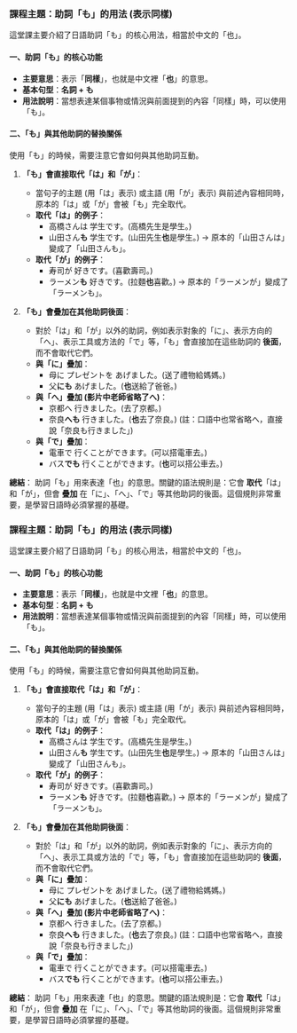 

### **課程主題：助詞「も」的用法 (表示同樣)**

這堂課主要介紹了日語助詞「も」的核心用法，相當於中文的「也」。

#### **一、助詞「も」的核心功能**

*   **主要意思**：表示「**同樣**」，也就是中文裡「**也**」的意思。
*   **基本句型**：**名詞 + も**
*   **用法說明**：當想表達某個事物或情況與前面提到的內容「同樣」時，可以使用「も」。

#### **二、「も」與其他助詞的替換關係**

使用「も」的時候，需要注意它會如何與其他助詞互動。

1.  **「も」會直接取代「は」和「が」**：
    *   當句子的主題 (用「は」表示) 或主語 (用「が」表示) 與前述內容相同時，原本的「は」或「が」會被「も」完全取代。
    *   **取代「は」的例子**：
        *   高橋さんは 学生です。(高橋先生是學生。)
        *   山田さん**も** 学生です。(山田先生**也**是學生。) -> 原本的「山田さんは」變成了「山田さんも」。
    *   **取代「が」的例子**：
        *   寿司が 好きです。(喜歡壽司。)
        *   ラーメン**も** 好きです。(拉麵**也**喜歡。) -> 原本的「ラーメンが」變成了「ラーメンも」。

2.  **「も」會疊加在其他助詞後面**：
    *   對於「は」和「が」以外的助詞，例如表示對象的「に」、表示方向的「へ」、表示工具或方法的「で」等，「も」會直接加在這些助詞的 **後面**，而不會取代它們。
    *   **與「に」疊加**：
        *   母に プレゼントを あげました。(送了禮物給媽媽。)
        *   父**にも** あげました。(**也**送給了爸爸。)
    *   **與「へ」疊加 (影片中老師省略了へ)**：
        *   京都へ 行きました。(去了京都。)
        *   奈良**へも** 行きました。(**也**去了奈良。) (註：口語中也常省略へ，直接說「奈良も行きました」)
    *   **與「で」疊加**：
        *   電車で 行くことができます。(可以搭電車去。)
        *   バス**でも** 行くことができます。(**也**可以搭公車去。)

**總結**：
助詞「も」用來表達「也」的意思。關鍵的語法規則是：它會 **取代**「は」和「が」，但會 **疊加** 在「に」、「へ」、「で」等其他助詞的後面。這個規則非常重要，是學習日語時必須掌握的基礎。



### **課程主題：助詞「も」的用法 (表示同樣)**

這堂課主要介紹了日語助詞「も」的核心用法，相當於中文的「也」。

#### **一、助詞「も」的核心功能**

*   **主要意思**：表示「**同樣**」，也就是中文裡「**也**」的意思。
*   **基本句型**：**名詞 + も**
*   **用法說明**：當想表達某個事物或情況與前面提到的內容「同樣」時，可以使用「も」。

#### **二、「も」與其他助詞的替換關係**

使用「も」的時候，需要注意它會如何與其他助詞互動。

1.  **「も」會直接取代「は」和「が」**：
    *   當句子的主題 (用「は」表示) 或主語 (用「が」表示) 與前述內容相同時，原本的「は」或「が」會被「も」完全取代。
    *   **取代「は」的例子**：
        *   高橋さんは 学生です。(高橋先生是學生。)
        *   山田さん**も** 学生です。(山田先生**也**是學生。) -> 原本的「山田さんは」變成了「山田さんも」。
    *   **取代「が」的例子**：
        *   寿司が 好きです。(喜歡壽司。)
        *   ラーメン**も** 好きです。(拉麵**也**喜歡。) -> 原本的「ラーメンが」變成了「ラーメンも」。

2.  **「も」會疊加在其他助詞後面**：
    *   對於「は」和「が」以外的助詞，例如表示對象的「に」、表示方向的「へ」、表示工具或方法的「で」等，「も」會直接加在這些助詞的 **後面**，而不會取代它們。
    *   **與「に」疊加**：
        *   母に プレゼントを あげました。(送了禮物給媽媽。)
        *   父**にも** あげました。(**也**送給了爸爸。)
    *   **與「へ」疊加 (影片中老師省略了へ)**：
        *   京都へ 行きました。(去了京都。)
        *   奈良**へも** 行きました。(**也**去了奈良。) (註：口語中也常省略へ，直接說「奈良も行きました」)
    *   **與「で」疊加**：
        *   電車で 行くことができます。(可以搭電車去。)
        *   バス**でも** 行くことができます。(**也**可以搭公車去。)

**總結**：
助詞「も」用來表達「也」的意思。關鍵的語法規則是：它會 **取代**「は」和「が」，但會 **疊加** 在「に」、「へ」、「で」等其他助詞的後面。這個規則非常重要，是學習日語時必須掌握的基礎。

